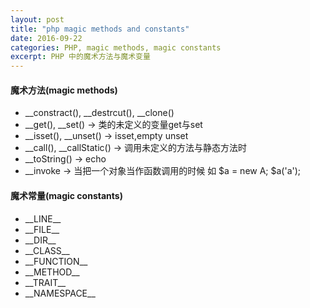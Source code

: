 ```yaml
---
layout: post
title: "php magic methods and constants"
date: 2016-09-22
categories: PHP, magic methods, magic constants
excerpt: PHP 中的魔术方法与魔术变量
---
```


#### 魔术方法(magic methods)
* __constract(), __destrcut(), __clone()
* __get(), __set()    -> 类的未定义的变量get与set
* __isset(), __unset()   -> isset,empty    unset
* __call(), __callStatic() -> 调用未定义的方法与静态方法时
* __toString()  -> echo
* __invoke -> 当把一个对象当作函数调用的时候 如 $a = new A;  $a('a');

#### 魔术常量(magic constants)
* \_\_LINE\__
* \_\_FILE\_\_
* \_\_DIR\_\_
* \_\_CLASS\_\_
* \_\_FUNCTION\_\_
* \_\_METHOD\_\_
* \_\_TRAIT\_\_
* \_\_NAMESPACE\_\_
